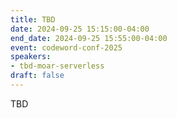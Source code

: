```yaml
---
title: TBD
date: 2024-09-25 15:15:00-04:00
end_date: 2024-09-25 15:55:00-04:00
event: codeword-conf-2025
speakers:
- tbd-moar-serverless
draft: false
---
```


TBD
